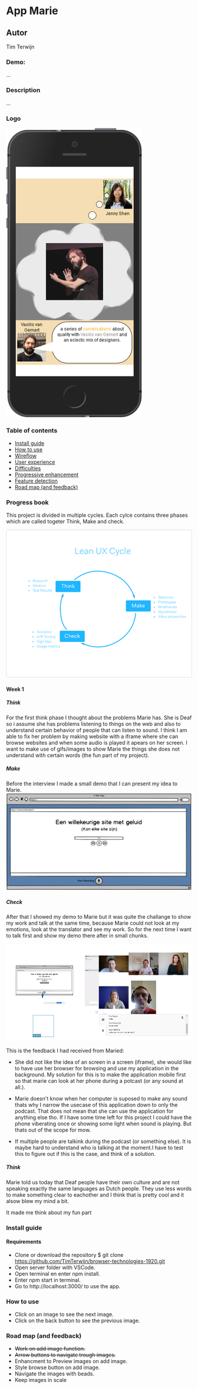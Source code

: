# App Marie

## Autor
Tim Terwijn

### Demo:
...

### Description
...

### Logo
![logo](/docs/img/logo.png)

### Table of contents
* [Install guide](#install-guide)  
* [How to use](#how-to-use)  
* [Wireflow](#wireflow)  
* [User experience](#user-experience)  
* [Difficulties](#difficulties)  
* [Progressive enhancement](#progressive-enhancement)  
* [Feature detection](#feature-detection)  
* [Road map (and feedback)](#Road-map-(and-feedback))  

### Progress book
This project is divided in multiple cycles. Each cylce contains three phases which are called togeter Think, Make and check.  
  
![think-make-check](/docs/img/think-make-check.png)

#### Week 1
##### Think
For the first think phase I thought about the problems Marie has. She is Deaf so i assume she has problems listening to things on the web and also to understand certain behavior of people that can listen to sound. I think I am able to fix her problem by making website with a iframe where she can browse websites and when some audio is played it apears on her screen. I want to make use of gifs/images to show Marie the things she does not understand with certain words (the fun part of my project).

##### Make
Before the interview I made a small demo that I can present my idea to Marie.
![prototype1](/docs/img/prototype1.png)


##### Check

After that I showed my demo to Marie but it was quite the challange to show my work and talk at the same time, because Marie could not look at my emotions, look at the translator and see my work. So for the next time I want to talk first and show my demo there after in small chunks. 

![demo](/docs/img/demo1.png)

This is the feedback I had received from Maried: 
* She did not like the idea of an screen in a screen (iframe), she would like to have use her browser for browsing and use my application in the background. My solution for this is to make the application mobile first so that marie can look at her phone during a potcast (or any sound at all.).

* Marie doesn't know when her computer is suposed to make any sound thats why I narrow the usecase of this application down to only the podcast. That does not mean that she can use the application for anything else tho. If I have some time left for this project I could have the phone viberating once or showing some light when sound is playing. But thats out of the scope for mow.

* If multiple people are talkink during the podcast (or something else). It is maybe hard to understand who is talking at the moment.I have to test this to figure out if this is the case, and think of a solution.

##### Think
Marie told us today that Deaf people have their own culture and are not speaking exactly the same languages as Dutch people. They use less words to make something clear to eachother and I think that is pretty cool and it alsow blew my mind a bit. 

It made me think about my fun part 



### Install guide
#### Requirements
* Clone or download the repository $ git clone https://github.com/TimTerwijn/browser-technologies-1920.git  
* Open server folder with VSCode.  
* Open terminal en enter npm install.  
* Enter npm start in terminal.  
* Go to http://localhost:3000/ to use the app.  

### How to use
* Click on an image to see the next image.  
* Click on the back button to see the previous image.  

### Road map (and feedback)
* ~~Work on add image function.~~
* ~~Arrow buttons to navigate trough images.~~
* Enhancment to Preview images on add image.
* Style browse button on add image.
* Navigate the images with beads.
* Keep images in scale
